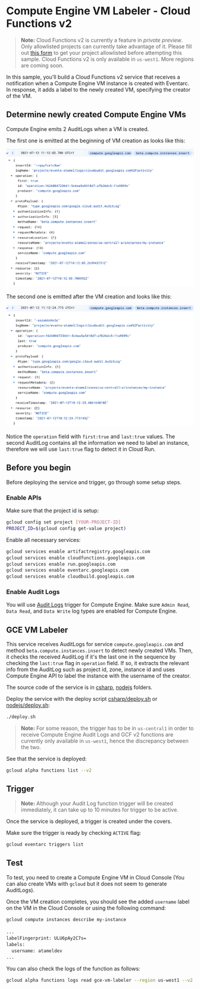 # Compute Engine VM Labeler - Cloud Functions v2

> **Note:** Cloud Functions v2 is currently a feature in *private preview*.
> Only allowlisted projects can currently take advantage of it. Please fill out
> [this form](https://docs.google.com/forms/d/e/1FAIpQLSeaZYta3UR-QCYUEByvIyNbQab63lQBIYhCQfrItp7zYrnATw/viewform)
> to get your project allowlisted before attempting this sample.
> Cloud Functions v2 is only available in `us-west1`. More regions are coming soon.

In this sample, you'll build a Cloud Functions v2 service that receives a notification
when a Compute Engine VM instance is created with Eventarc. In response, it adds
a label to the newly created VM, specifying the creator of the VM.

## Determine newly created Compute Engine VMs

Compute Engine emits 2 AuditLogs when a VM is created.

The first one is emitted at the beginning of VM creation as looks like this:

![GCE AuditLog](../gce-auditlog1.png)

The second one is emitted after the VM creation and looks like this:

![GCE AuditLog](../gce-auditlog2.png)

Notice the `operation` field with `first:true` and `last:true` values. The
second AuditLog contains all the information we need to label an instance,
therefore we will use `last:true` flag to detect it in Cloud Run.

## Before you begin

Before deploying the service and trigger, go through some setup steps.

### Enable APIs

Make sure that the project id is setup:

```sh
gcloud config set project [YOUR-PROJECT-ID]
PROJECT_ID=$(gcloud config get-value project)
```

Enable all necessary services:

```sh
gcloud services enable artifactregistry.googleapis.com
gcloud services enable cloudfunctions.googleapis.com
gcloud services enable run.googleapis.com
gcloud services enable eventarc.googleapis.com
gcloud services enable cloudbuild.googleapis.com
```

### Enable Audit Logs

You will use [Audit Logs](https://console.cloud.google.com/iam-admin/audit)
trigger for Compute Engine. Make sure `Admin Read`, `Data Read`, and `Data Write`
log types are enabled for Compute Engine.

## GCE VM Labeler

This service receives AuditLogs for service `compute.googleapis.com` and
method `beta.compute.instances.insert` to detect newly created VMs. Then, it
checks the received AuditLog if it's the last one in the sequence by checking
the `last:true` flag in `operation` field. If so, it extracts the relevant info from
the AuditLog such as project id, zone, instance id and uses Compute Engine API
to label the instance with the username of the creator.

The source code of the service is in [csharp](csharp), [nodejs](nodejs) folders.

Deploy the service with the deploy script [csharp/deploy.sh](csharp/deploy.sh)
or [nodejs/deploy.sh](nodejs/deploy.sh):

```sh
./deploy.sh
```

> **Note:** For some reason, the trigger has to be in `us-central1` in order to
> receive Compute Engine Audit Logs and GCF v2 functions are currently only
> available in `us-west1`, hence the discrepancy between the two.

See that the service is deployed:

```sh
gcloud alpha functions list --v2
```

## Trigger

> **Note:** Although your Audit Log function trigger will be created
> immediately, it can take up to 10 minutes for trigger to be active.

Once the service is deployed, a trigger is created under the covers.

Make sure the trigger is ready by checking `ACTIVE` flag:

```sh
gcloud eventarc triggers list
```

## Test

To test, you need to create a Compute Engine VM in Cloud Console (You can also
create VMs with `gcloud` but it does not seem to generate AuditLogs).

Once the VM creation completes, you should see the added `username` label on the VM in the
Cloud Console or using the following command:

```sh
gcloud compute instances describe my-instance

...
labelFingerprint: ULU6pAy2C7s=
labels:
  username: atameldev
...
```

You can also check the logs of the function as follows:

```sh
gcloud alpha functions logs read gce-vm-labeler --region us-west1 --v2 --limit=100
```
